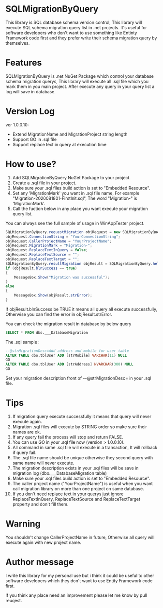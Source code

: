 # SQLMigrationByQuery
This library is SQL database schema version control, This library will execute SQL schema migration query list in .net projects. It's useful for software developers who don't want to use something like Entinty Framework code first and they prefer write their schema migration query by themselves.

# Features
SQLMigrationByQuery is .net NuGet Package which control your database schema migration querys, This library will execute all .sql file which you mark them in you main project. After execute any query in your query list a log will save in database.

# Version Log
ver 1.0.0.10:
- Extend MigrationName and MigrationProject string length
- Support GO in .sql file
- Support replace text in query at execution time

# How to use?
1. Add SQLMigrationByQuery NuGet Package to your project.
2. Create a .sql file in your project.
3. Make sure your .sql files build action is set to "Embedded Resource".
3. Set any 'MigrationMark' you want in .sql file name, For example "Migration-2020081801-FirstInit.sql", The word "Migration-" is 'MigrationMark'.
4. Call the fuction below in any place you want execute your migration query list.

You can always see the full sample of usage in WinAppTester project.


```C#
SQLMigrationByQuery.requestMigration objRequest = new SQLMigrationByQuery.requestMigration();
objRequest.ConnectionString = "YourConnectionString";
objRequest.CallerProjectName = "YourProjectName";
objRequest.MigrationMark = "Migration-";
objRequest.ReplaceTextInQuery = false;
objRequest.ReplaceTextSource = "";
objRequest.ReplaceTextTarget = "";
SQLMigrationByQuery.resultMigration objResult = SQLMigrationByQuery.helperMigration.getApplyMigration(objRequest);
if (objResult.blnSuccess == true)
{
    MessageBox.Show("Migration was successful");
}
else
{
    MessageBox.Show(objResult.strError);
}
```
If objResult.blnSuccess be TRUE it means all query all execute successfully, Otherwise you can find the error in objResult.strError.

You can check the migration result in database by below query
```SQL
SELECT * FROM dbo.___DatabaseMigration
```

The .sql sample :
```SQL
--@strMigrationDesc=Add address and mobile for user table
ALTER TABLE dbo.tblUser ADD [strMobile] VARCHAR(11) NULL
GO
ALTER TABLE dbo.tblUser ADD [strAddress] NVARCHAR(300) NULL
GO
```
Set your migration description front of --@strMigrationDesc= in your .sql file.

# Tips
1. If migration query execute successfully it means that query will never execute again.
2. Migration .sql files will execute by STRING order so make sure their names are ok.
3. If any query fail the process will stop and return FALSE.
4. You can use GO in your .sql file now (version > 1.0.0.10).
5. All command in same .sql file will execute in a transaction, It will rollback if query fail.
6. The .sql file name should be unique otherwise they second query with same name will never execute.
7. The migration description exists in your .sql files will be save in migration log (dbo.___DatabaseMigration table)
8. Make sure your .sql files build action is set to "Embedded Resource".
9. The caller project name ("YourProjectName") is useful when you want call migration library on more than one project on same database.
10. If you don't need replace text in your querys just ignore ReplaceTextInQuery, ReplaceTextSource and ReplaceTextTarget property and don't fill them.

# Warning
You shouldn't change CallerProjectName in future, Otherwise all query will execute again with new project name.

# Author message
I write this library for my personal use but i think it could be useful to other software developers which they don't want to use Entity Framework code first.

If you think any place need an improvement please let me know by pull reuqest.

